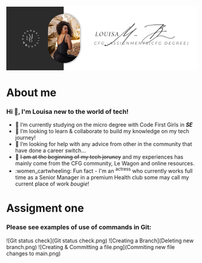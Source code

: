 ![Louisa's Banner][def]
# About me
### **Hi 👋, I'm Louisa new to the world of tech!**
- :dizzy: I’m currently studying on the micro degree with Code First Girls in ***SE***
- :monocle_face: I’m looking to learn & collaborate to build my knowledge on my tech journey!
- :black_heart: I’m looking for help with any advice from other in the community that have done a career switch...
- :pinching_hand: ~~I am at the beginning of my tech joruney~~ and my experiences has mainly come from the CFG community, Le Wagon and online resources.
- :women_cartwheeling: Fun fact - I'm an <sup>actress</sup> who currently works full time as a Senior Manager in a premium Health club some may call my current place of work _bougie_!

# Assigment one
### Please see examples of use of commands in Git:
![Git status check](Git status check.png) ![Creating a Branch](Deleting new branch.png) ![Creating & Committing a file.png](Commiting new file changes to main.png)





[def]: @reallygreatsite.png